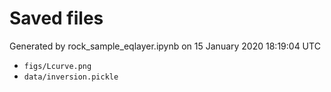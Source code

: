 # Saved files 


Generated by rock_sample_eqlayer.ipynb on 15 January 2020 18:19:04 UTC

*  `figs/Lcurve.png` 
*  `data/inversion.pickle` 
